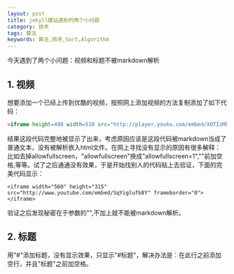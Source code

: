 ```yaml
---
layout: post
title: jekyll建站遇到的两个小问题
category: 技术
tags: 算法
keywords: 算法,排序,Sort,Algorithm
---
```

今天遇到了两个小问题：视频和标题不被markdown解析

## 1. 视频

想要添加一个已经上传到优酷的视频，按照网上添加视频的方法复制添加了如下代码：

```HTML
<iframe height=498 width=510 src="http://player.youku.com/embed/XOTIzMDI3Nzky" frameborder=0 allowfullscreen></iframe>
``` 
结果这段代码完整地被显示了出来，考虑原因应该是这段代码被markdown当成了普通文本，没有被解析嵌入html文件。在网上寻找没有显示的原因有很多解释：比如去掉allowfullscreen，"allowfullscreen"换成"allowfullscreen=1","</iframe>"前加空格,等等。试了之后通通没有效果，于是开始找别人的代码贴上去验证，下面的完美代码显示：

```
<iframe width="560" height="315" src="http://www.youtube.com/embed/SqYiglufb8Y" frameborder="0"> </iframe>
``` 
验证之后发现秘密在于参数的"",不加上就不能被markdown解析。

## 2. 标题
用"#"添加标题，没有显示效果，只显示"#标题"，解决办法是：在此行之前添加空行，并且"标题"之前加空格。

